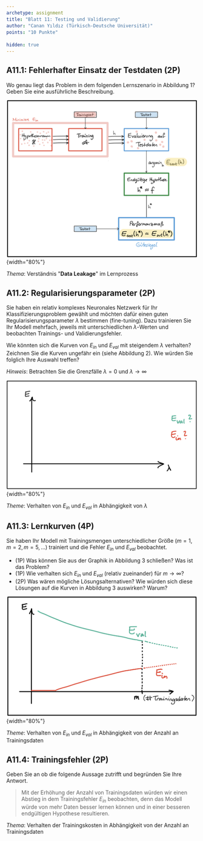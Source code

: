 ```yaml
---
archetype: assignment
title: "Blatt 11: Testing und Validierung"
author: "Canan Yıldız (Türkisch-Deutsche Universität)"
points: "10 Punkte"

hidden: true
---
```




## A11.1: Fehlerhafter Einsatz der Testdaten (2P)
Wo genau liegt das Problem in dem folgenden Lernszenario in Abbildung 1?
Geben Sie eine ausführliche Beschreibung.

![Abbildung 1 - Einsatz der Testdaten gegen Überanpassung](images/sheet10-1.png){width="80%"}

*Thema*: Verständnis "**Data Leakage**" im Lernprozess



## A11.2: Regularisierungsparameter (2P)

Sie haben ein relativ komplexes Neuronales Netzwerk für Ihr Klassifizierungsproblem gewählt und möchten dafür einen guten Regularisierungsparameter $\lambda$ bestimmen (fine-tuning).
Dazu trainieren Sie Ihr Modell mehrfach, jeweils mit unterschiedlichen $\lambda$-Werten und beobachten Trainings- und Validierungsfehler.

Wie könnten sich die Kurven von $E_{in}$ und $E_{val}$ mit steigendem $\lambda$ verhalten? Zeichnen Sie die Kurven ungefähr ein (siehe Abbildung 2). Wie würden Sie folglich Ihre Auswahl treffen?

*Hinweis*: Betrachten Sie die Grenzfälle $\lambda = 0$ und $\lambda \rightarrow \infty$

![Abbildung 2 - Verhalten von Trainings- und Validierungsfehler in Folge von Regularisierung](images/sheet10-2.png){width="80%"}

*Theme*: Verhalten von $E_{in}$ und $E_{val}$ in Abhängigkeit von $\lambda$



## A11.3: Lernkurven (4P)

Sie haben Ihr Modell mit Trainingsmengen unterschiedlicher Größe ($m=1, m=2, m=5, ...$) trainiert und die Fehler $E_{in}$ und $E_{val}$ beobachtet.

*   (1P) Was können Sie aus der Graphik in Abbildung 3 schließen? Was ist das Problem?
*   (1P) Wie verhalten sich $E_{in}$ und $E_{val}$ (relativ zueinander) für $m \rightarrow \infty$?
*   (2P) Was wären mögliche Lösungsalternativen? Wie würden sich diese Lösungen auf die Kurven in Abbildung 3 auswirken? Warum?

![Abbildung 3 - Verhalten von Trainings- und Validierungsfehler in Abhängigkeit von m](images/sheet10-3.png){width="80%"}

*Theme*: Verhalten von $E_{in}$ und $E_{val}$ in Abhängigkeit von der Anzahl an Trainingsdaten



## A11.4: Trainingsfehler (2P)

Geben Sie an ob die folgende Aussage zutrifft und begründen Sie Ihre Antwort.

> Mit der Erhöhung der Anzahl von Trainingsdaten würden wir einen Abstieg in dem Trainingsfehler $E_{in}$ beobachten, denn das Modell würde von mehr Daten besser lernen können und in einer besseren endgültigen Hypothese resultieren.

*Thema*: Verhalten der Trainingskosten in Abhängigkeit von der Anzahl an Trainingsdaten
